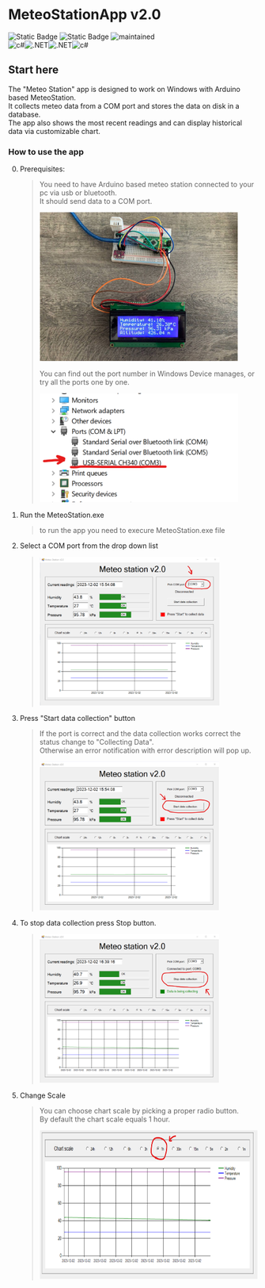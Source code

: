 # MeteoStationApp v2.0

![Static Badge](https://img.shields.io/badge/dotnet_Framework-%204.7.2-blue) ![Static Badge](https://img.shields.io/badge/platform-Windows-green) <img src="https://img.shields.io/badge/Maintained%3F-yes-green.svg" alt="maintained" height="20px">\
<img src="https://img.shields.io/badge/C%23-239120?style=for-the-badge&logo=c-sharp&logoColor=white" alt="c#" height="28px"><img src="https://img.shields.io/badge/.NET Framework-5C2D91?style=for-the-badge&logo=.net&logoColor=white" alt=".NET" height="28px"><img src="https://img.shields.io/badge/winforms-8c0a90?style=for-the-badge&logo=.net&logoColor=white" alt=".NET" height="28px"><img src="https://img.shields.io/badge/SQLite-05a5f5?style=for-the-badge&logo=c-sharp&logoColor=white" alt="c#" height="28px">

## Start here

The "Meteo Station" app is designed to work on Windows with Arduino based MeteoStation.\
It collects meteo data from a COM port and stores the data on disk in a database.\
The app also shows the most recent readings and can display historical data via customizable chart.

### How to use the app

0. Prerequisites:
    >You need to have Arduino based meteo station connected to your pc via usb or bluetooth.\
    >It should send data to a COM port.
    >
    > <img src="meteoStation.jpg" alt="meteoStation.jpg" height="300px"/>
    >
    >You can find out the port number in Windows Device manages, or try all the ports one by one.
    >
    > <img src="deviceManager.png" alt="deviceManager.png" height="220px"/>

1. Run the MeteoStation.exe
    > to run the app you need to execure MeteoStation.exe file

2. Select a COM port from the drop down list
    ><img src="uiCom.png" alt="uiCom.png" height="300px"/>

3. Press "Start data collection" button

    > If the port is correct and the data collection works correct the status change to "Collecting Data".\
    >Otherwise an error notification with error description will pop up.
    >
    > <img src="uiStart.png" alt="uiStart.png" height="300px"/>

4. To stop data collection press Stop button.
    > <img src="uiStop.png" alt="uiStop.png" height="300px"/>
5. Change Scale

    > You can choose chart scale by picking a proper radio button.\
    By default the chart scale equals 1 hour.
    >
    ><img src="uiScale.png" alt="uiScale.png" height="300px"/>
